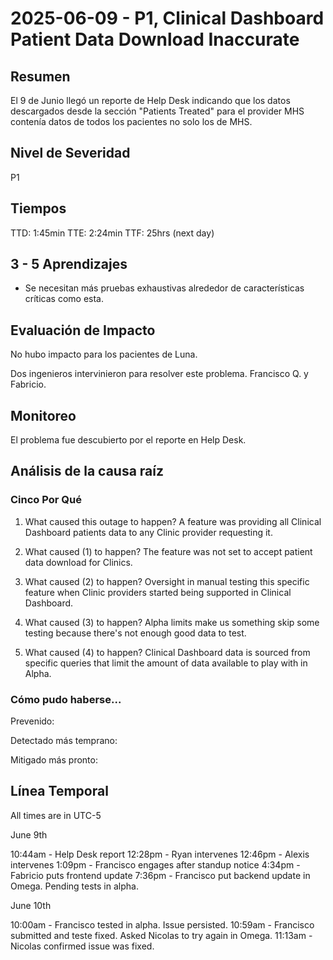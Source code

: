 # 2025-06-09 - P1, Clinical Dashboard Patient Data Download Inaccurate

## Resumen

El 9 de Junio llegó un reporte de Help Desk indicando que los datos descargados desde la sección "Patients Treated" para el provider MHS contenía datos de todos los pacientes no solo los de MHS.

## Nivel de Severidad

P1

## Tiempos

TTD: 1:45min
TTE: 2:24min
TTF: 25hrs (next day)

## 3 - 5 Aprendizajes

- Se necesitan más pruebas exhaustivas alrededor de características críticas como esta.

## Evaluación de Impacto

No hubo impacto para los pacientes de Luna.

Dos ingenieros intervinieron para resolver este problema. Francisco Q. y Fabricio.

## Monitoreo

El problema fue descubierto por el reporte en Help Desk.

## Análisis de la causa raíz

### Cinco Por Qué

1. What caused this outage to happen?
A feature was providing all Clinical Dashboard patients data to any Clinic provider requesting it.

2. What caused (1) to happen?
The feature was not set to accept patient data download for Clinics.

3. What caused (2) to happen?
Oversight in manual testing this specific feature when Clinic providers started being supported in Clinical Dashboard.

4. What caused (3) to happen?
Alpha limits make us something skip some testing because there's not enough good data to test.

5. What caused (4) to happen?
Clinical Dashboard data is sourced from specific queries that limit the amount of data available to play with in Alpha.

### Cómo pudo haberse...

Prevenido:

Detectado más temprano:

Mitigado más pronto:

## Línea Temporal

All times are in UTC-5

June 9th

10:44am - Help Desk report
12:28pm - Ryan intervenes
12:46pm - Alexis intervenes
1:09pm - Francisco engages after standup notice
4:34pm - Fabricio puts frontend update
7:36pm - Francisco put backend update in Omega. Pending tests in alpha.

June 10th

10:00am - Francisco tested in alpha. Issue persisted.
10:59am - Francisco submitted and teste fixed. Asked Nicolas to try again in Omega.
11:13am - Nicolas confirmed issue was fixed.